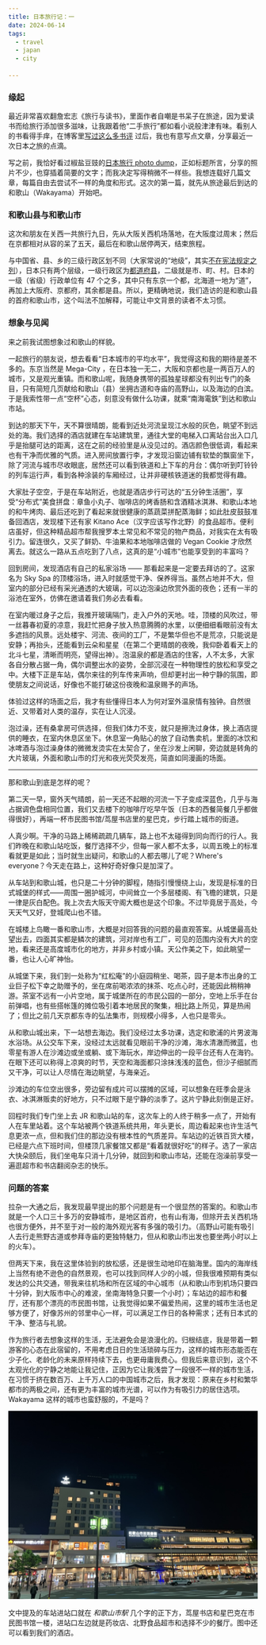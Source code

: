 ```yaml
---
title: 日本旅行记：一
date: 2024-06-14
tags:
  - travel
  - japan
  - city

---
```


### 缘起
最近非常喜欢翻詹宏志《旅行与读书》，里面作者自嘲是书呆子在旅途，因为爱读书而给旅行添加很多滋味，让我跟着他“二手旅行”都如看小说般津津有味。看别人的书看得手痒，在博客里[写过这么多书评](../tag/book-review/) 过后，我也有意写点文章，分享最近一次日本之旅的点滴。

写之前，我恰好看过椒盐豆豉的[日本旅行 photo dump](https://blog.douchi.space/japan-2023/#gsc.tab=0)，正如标题所言，分享的照片不少，也穿插着简要的文字；而我决定写得稍微不一样些。我想连载好几篇文章，每篇自由去尝试不一样的角度和形式。这次的第一篇，就先从旅途最后到达的和歌山（Wakayama）开始吧。

### 和歌山县与和歌山市
这次和朋友在关西一共旅行九日，先从大阪关西机场落地，在大阪度过周末；然后在京都相对从容的呆了五天，最后在和歌山居停两天，结束旅程。

与中国省、县、乡的三级行政区划不同（大家常说的“地级”，其实[不在宪法规定之列](https://zh.wikipedia.org/wiki/中华人民共和国行政区划)），日本只有两个层级，一级行政区为[都道府县](https://zh.wikipedia.org/wiki/都道府縣)，二级就是市、町、村。日本的一级（省级）行政单位有 47 个之多，其中只有东京一个都，北海道一地为“道”，再加上大阪府、京都府，其余都是县。所以，更精确地说，我们造访的是和歌山县的首府和歌山市，这个叫法不加解释，可能让中文背景的读者不太习惯。

### 想象与见闻
来之前我试图想象过和歌山的样貌。

一起旅行的朋友说，想去看看“日本城市的平均水平”，我觉得这和我的期待是差不多的。东京当然是 Mega-City ，在日本独一无二，大阪和京都也是一两百万人的城市，又是观光重镇。而和歌山呢，我随身携带的孤独星球都没有列出专门的条目，只有简短几页献给和歌山（县）坐拥古道和寺庙的高野山，以及海边的白滨。于是我索性带一点“空杯”心态，刻意没有做什么功课，就乘“南海電鉄”到达和歌山市站。

到达的那天下午，天不算很晴朗，能看到近处河流呈现江水般的灰色，眺望不到远处的海。我们选择的酒店就建在车站建筑里，通往大堂的电梯入口离站台出入口几乎是抬腿可达的距离，这在之前的经验里是从没见过的。酒店颜色很低调，看起来也有干净而优雅的气质。进入房间放置行李，才发现沿窗边铺有软垫的飘窗坐下，除了河流与城市尽收眼底，居然还可以看到铁道和上下车的月台：偶尔听到叮铃铃的列车运行声，看到各种涂装的车厢经过，让并非硬核铁道迷的我都觉得有趣。

大家肚子空空，于是在车站附近，也就是酒店步行可达的“五分钟生活圈”，享受“分布式”美食拼盘：章鱼小丸子、咖啡店的烤香肠和含酒精冰淇淋、和歌山本地的和牛烤肉、最后还吃到了看起来就很健康的蒸蔬菜拼配蒸海鲜；如此肚皮鼓鼓准备回酒店，发现楼下还有家 Kitano Ace（汉字应该写作北野）的食品超市。便利店虽好，但这种精品超市帮我搜罗本土常见和不常见的物产商品，对我实在太有吸引力。留连很久，又买了鲜奶、牛油果和本地咖啡店做的 Vegan Cookie 才欣然离去。就这么一路从五点吃到了八点，这真的是“小城市”也能享受到的丰富吗？

回到房间，发现酒店有自己的私家浴场 —— 那看起来是一定要去拜访的了。这家名为 Sky Spa 的顶楼浴场，进入时就感觉干净、保养得当。虽然占地并不大，但室内的部分已经有采光通透的大玻璃，可以边泡澡边欣赏外面的夜色；还有一半的浴池在室外，仿佛在邀请着我们务必去看看。

在室内暖过身子之后，我推开玻璃隔门，走入户外的天地。哇，顶楼的风吹过，带一丝暮春初夏的凉意，我赶忙把身子放入热意腾腾的水里，以便细细看眼前没有太多遮挡的风景。远处楼宇、河流、夜间的工厂，不是繁华但也不是荒凉，只能说是安静；再抬头，还能看到云朵和星星（在第二个更晴朗的夜晚，我仰卧着看天上的北斗七星，清晰而明亮，望得出神）。泡温泉的都是酒店的住客，人不太多，大家各自分散占据一角，偶尔调整出水的姿势，全部沉浸在一种物理性的放松和享受之中。大楼下正是车站，偶尔来往的列车传来声响，但却更衬出一种宁静的氛围，即使朋友之间说话，好像也不能打破这份夜晚和温泉赐予的声场。

体验过这样的场面之后，我才有些懂得日本人为何对室外温泉情有独钟。自然很近、又带着对人类的温存，实在让人沉浸。

泡过澡，还有桑拿房可供选择，但我们体力不支，就只是擦洗过身体，换上酒店提供的睡衣，在室内休息区坐下。休息室一角贴心的放了自动售卖机，里面的冰饮和冰啤酒与泡过澡身体的微微发烫实在太契合了，坐在沙发上闲聊，旁边就是转角的大片玻璃，外面和歌山市的灯光和夜光荧荧发亮，简直如同漫画的场面。

---

那和歌山到底是怎样的呢？

第二天一早，窗外天气晴朗，前一天还不起眼的河流一下子变成深蓝色，几乎与海占据调色盘相同位置，我们又去楼下的咖啡厅吃早午饭（日本的西餐简餐几乎都做得很好），再端一杯市民图书馆/茑屋书店里的星巴克，步行踏上城市的街道。

人真少啊。干净的马路上稀稀疏疏几辆车，路上也不太碰得到同向而行的行人。我们昨晚在和歌山站吃饭，餐厅选择不少，但每一家人都不太多，以周五晚上的标准看就更是如此；当时就生出疑问，和歌山的人都去哪儿了呢？Where's everyone？今天走在路上，这种好奇好像只是加深了。

从车站到和歌山城，也只是二十分钟的脚程，随指引慢慢绕上山，发现是标准的日式城堡的样式——周围一圈护城河，中间耸立一个多层楼阁、有飞檐的建筑，只是一律是灰白配色。我上次去大阪天守阁大概也是这个印象。不过毕竟居于高处，今天天气又好，登城爬山也不错。

在城楼上鸟瞰一番和歌山市，大概是对回答我的问题的最直观答案。从城堡最高处望出去，四面其实都是鳞次的建筑，河对岸也有工厂，可见的范围内没有大片的空地，看来还是高度城市化的地方，并非乡村或小镇。天公作美之下，如此眺望一番，也让人心旷神怡。

从城堡下来，我们到一处称为“红松庵”的小庭园稍坐、喝茶，园子是本市出身的工业巨子松下幸之助赠予的，坐在席前喝浓浓的抹茶、吃点心时，还能因此稍稍神游。茶室不远有一小片空地，属于城堡所在的市民公园的一部分，空地上乐手在台前弹唱，也有些搭帐篷的摊位吸引着本地居民的聚集，相比路上所见，算是热闹了；但比之前几天京都东寺的弘法集市，则规模小得多，人也只是零头。

从和歌山城出来，下一站想去海边。我们没经过太多功课，选定和歌浦的片男波海水浴场。从公交车下来，没经过太远就看见眼前干净的沙滩，海水清澈而微蓝，也零星有游人在沙滩边或坐或躺、或下海玩水，岸边伸出的一段平台还有人在海钓。在眼下还可以称得上凉爽的时节，天空和海面都只涂抹浅浅的蓝色，但沙子细腻而又干净，可以让人尽情在海边眺望，与海亲近。

沙滩边的车位空出很多，旁边留有成片可以摆摊的区域，可以想象在旺季会是泳衣、冰淇淋贩卖的好地方，只不过眼下是宁静的淡季了。这片宁静此刻倒是正好。

回程时我们专门坐上去 JR 和歌山站的车，这次车上的人终于稍多一点了，开始有人在车里站着。这个车站被两个铁道系统共用，年头更长，周边看起来也许生活气息更浓一点，但和我们住的那边没有根本性的气质差异。车站边的近铁百货大楼，已经是六点下班时间，但楼顶几家餐馆又都是“看着就很好吃”的样子。选了一家店大快朵颐后，我们坐电车只消十几分钟，就回到和歌山市站，还能在泡澡前享受一遍逛超市和书店翻阅杂志的快乐。

### 问题的答案
拉杂一大通之后，我发现最早提出的那个问题是有一个很显然的答案的。和歌山市就是一个人口三十多万的安静城市，是地区首府，也有山有海，但除开去关西机场也很方便外，并不至于对一般的海外观光客有多强的吸引力。（高野山可能有吸引人去行走熊野古道或参拜寺庙的更独特魅力，但从和歌山市出发也要坐两小时以上的火车）。

但两天下来，我在这里体验到的放松感，还是很生动地印在脑海里。国内的海岸线上当然有绝不逊色的自然景观，也可以找到同样人少的小城，但我很难预期有类似发达的公共交通，带我来往机场和所在区域的中心城市（从和歌山市到机场只要四十分钟，到大阪市中心的难波，坐南海特急只要一个小时）；车站边的超市和餐厅，还有那个漂亮的市民图书馆，让我觉得如果不偏爱热闹，这里的城市生活也足够方便了，好像苏州的邻里中心一样，可以满足工作日的各种需求；还有日本式的干净、整洁与礼貌。

作为旅行者去想象这样的生活，无法避免会是浪漫化的。归根结底，我是带着一颗游客的心态在此宿留的，不用考虑日日的生活琐碎与压力，这样的城市形态能否在少子化、老龄化的未来原样持续下去，也更毋庸我费心。但我后来意识到，这个不太观光化的宁静之地能让我记住，正因为它让我浅尝了一段很不一样的城市生活，在习惯于挤在数百万、上千万人口的中国城市之后，我才发现：原来在乡村和繁华都市的两极之间，还有更为丰富的城市光谱，可以作为有吸引力的居住选项。Wakayama 这样的城市也蛮舒服的，不是吗？

<img src="/images/wakayama-shi.jpeg" class="book_image">

文中提及的车站进站口就在 *和歌山市駅* 几个字的正下方，茑屋书店和星巴克在市民图书馆一楼，进站口左边就是药妆店、北野食品超市和选择不少的餐厅。图中还可以看到我们的酒店。
